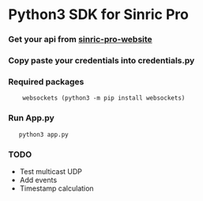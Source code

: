 #  Python3 SDK for Sinric Pro

### Get your api from [sinric-pro-website](https://sinric.pro)

### Copy paste your credentials into credentials.py

### Required packages
        websockets (python3 -m pip install websockets)

### Run App.py

       python3 app.py
       
### TODO

   * Test multicast UDP
   * Add events
   * Timestamp calculation
   